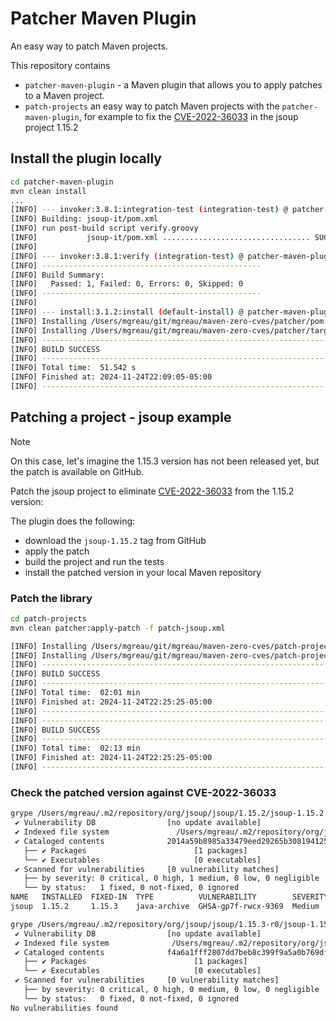 # Patcher Maven Plugin

An easy way to patch Maven projects.

This repository contains
- `patcher-maven-plugin` - a Maven plugin that allows you to apply patches to a Maven project.
- `patch-projects` an easy way to patch Maven projects with the `patcher-maven-plugin`, for example to fix the [CVE-2022-36033](https://github.com/jhy/jsoup/security/advisories/GHSA-gp7f-rwcx-9369) in the jsoup project 1.15.2


## Install the plugin locally

```bash
cd patcher-maven-plugin
mvn clean install
...
[INFO] --- invoker:3.8.1:integration-test (integration-test) @ patcher-maven-plugin ---
[INFO] Building: jsoup-it/pom.xml
[INFO] run post-build script verify.groovy
[INFO]           jsoup-it/pom.xml ................................. SUCCESS (44.06 s)
[INFO]
[INFO] --- invoker:3.8.1:verify (integration-test) @ patcher-maven-plugin ---
[INFO] -------------------------------------------------
[INFO] Build Summary:
[INFO]   Passed: 1, Failed: 0, Errors: 0, Skipped: 0
[INFO] -------------------------------------------------
[INFO]
[INFO] --- install:3.1.2:install (default-install) @ patcher-maven-plugin ---
[INFO] Installing /Users/mgreau/git/mgreau/maven-zero-cves/patcher/pom.xml to /Users/mgreau/.m2/repository/com/mgreau/patcher-maven-plugin/0.1.0-SNAPSHOT/patcher-maven-plugin-0.1.0-SNAPSHOT.pom
[INFO] Installing /Users/mgreau/git/mgreau/maven-zero-cves/patcher/target/patcher-maven-plugin-0.1.0-SNAPSHOT.jar to /Users/mgreau/.m2/repository/com/mgreau/patcher-maven-plugin/0.1.0-SNAPSHOT/patcher-maven-plugin-0.1.0-SNAPSHOT.jar
[INFO] ------------------------------------------------------------------------
[INFO] BUILD SUCCESS
[INFO] ------------------------------------------------------------------------
[INFO] Total time:  51.542 s
[INFO] Finished at: 2024-11-24T22:09:05-05:00
[INFO] ------------------------------------------------------------------------
```

## Patching a project - jsoup example

> [!NOTE] 
> On this case, let's imagine the 1.15.3 version has not been released yet, but the patch is available on GitHub.

Patch the jsoup project to eliminate [CVE-2022-36033](https://github.com/jhy/jsoup/security/advisories/GHSA-gp7f-rwcx-9369) from the 1.15.2 version:

The plugin does the following:
- download the `jsoup-1.15.2` tag from GitHub
- apply the patch
- build the project and run the tests
- install the patched version in your local Maven repository

### Patch the library

```bash
cd patch-projects
mvn clean patcher:apply-patch -f patch-jsoup.xml

[INFO] Installing /Users/mgreau/git/mgreau/maven-zero-cves/patch-projects/target/source-project/target/jsoup-1.15.3-r0-javadoc.jar to /Users/mgreau/.m2/repository/org/jsoup/jsoup/1.15.3-r0/jsoup-1.15.3-r0-javadoc.jar
[INFO] Installing /Users/mgreau/git/mgreau/maven-zero-cves/patch-projects/target/source-project/target/jsoup-1.15.3-r0-sources.jar to /Users/mgreau/.m2/repository/org/jsoup/jsoup/1.15.3-r0/jsoup-1.15.3-r0-sources.jar
[INFO] ------------------------------------------------------------------------
[INFO] BUILD SUCCESS
[INFO] ------------------------------------------------------------------------
[INFO] Total time:  02:01 min
[INFO] Finished at: 2024-11-24T22:25:25-05:00
[INFO] ------------------------------------------------------------------------
[INFO] ------------------------------------------------------------------------
[INFO] BUILD SUCCESS
[INFO] ------------------------------------------------------------------------
[INFO] Total time:  02:13 min
[INFO] Finished at: 2024-11-24T22:25:25-05:00
[INFO] ------------------------------------------------------------------------
```

### Check the patched version against CVE-2022-36033

```bash
grype /Users/mgreau/.m2/repository/org/jsoup/jsoup/1.15.2/jsoup-1.15.2.jar
 ✔ Vulnerability DB                [no update available]
 ✔ Indexed file system               /Users/mgreau/.m2/repository/org/jsoup/jsoup/1.15.2
 ✔ Cataloged contents              2014a59b8985a33479eed29265b308194125773fa33dd84f2f74e
   ├── ✔ Packages                        [1 packages]
   └── ✔ Executables                     [0 executables]
 ✔ Scanned for vulnerabilities     [0 vulnerability matches]
   ├── by severity: 0 critical, 0 high, 1 medium, 0 low, 0 negligible
   └── by status:   1 fixed, 0 not-fixed, 0 ignored
NAME   INSTALLED  FIXED-IN  TYPE          VULNERABILITY        SEVERITY
jsoup  1.15.2     1.15.3    java-archive  GHSA-gp7f-rwcx-9369  Medium
```

```bash
grype /Users/mgreau/.m2/repository/org/jsoup/jsoup/1.15.3-r0/jsoup-1.15.3-r0.jar
 ✔ Vulnerability DB                [no update available]
 ✔ Indexed file system              /Users/mgreau/.m2/repository/org/jsoup/jsoup/1.15.3-
 ✔ Cataloged contents              f4a6a1fff2807dd7beb8c399f9a5a0b769dfd95560956c76234b6
   ├── ✔ Packages                        [1 packages]
   └── ✔ Executables                     [0 executables]
 ✔ Scanned for vulnerabilities     [0 vulnerability matches]
   ├── by severity: 0 critical, 0 high, 0 medium, 0 low, 0 negligible
   └── by status:   0 fixed, 0 not-fixed, 0 ignored
No vulnerabilities found
```
